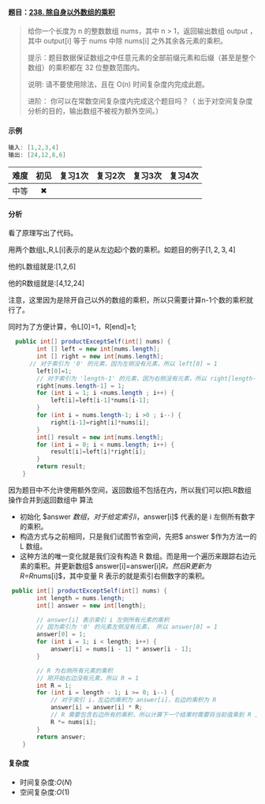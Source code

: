 #### 题目：[238. 除自身以外数组的乘积](https://leetcode-cn.com/problems/product-of-array-except-self/)

> 给你一个长度为 n 的整数数组 nums，其中 n > 1，返回输出数组 output ，其中 output[i] 等于 nums 中除 nums[i] 之外其余各元素的乘积。
>
> 提示：题目数据保证数组之中任意元素的全部前缀元素和后缀（甚至是整个数组）的乘积都在 32 位整数范围内。
>
> 说明: 请不要使用除法，且在 O(n) 时间复杂度内完成此题。
>
> 进阶：
> 你可以在常数空间复杂度内完成这个题目吗？（ 出于对空间复杂度分析的目的，输出数组不被视为额外空间。）

#### 示例

```java
输入: [1,2,3,4]
输出: [24,12,8,6]
```

| 难度 | 初见 | 复习1次 | 复习2次 | 复习3次 | 复习4次 |
| :--: | :--: | :-----: | :-----: | :-----: | :-----: |
| 中等 |  ✖   |         |         |         |         |

#### 分析

看了原理写出了代码。

用两个数组L,R,L[i]表示的是从左边起i个数的乘积。如题目的例子$[1,2,3,4]$

他的L数组就是:[1,2,6]

他的R数组就是:[4,12,24]

注意，这里因为是除开自己以外的数组的乘积，所以只需要计算n-1个数的乘积就行了。

同时为了方便计算，令L[0]=1，R[end]=1;

```java
  public int[] productExceptSelf(int[] nums) {
        int [] left = new int[nums.length];
        int [] right = new int[nums.length];
      // 对于索引为 '0' 的元素，因为左侧没有元素，所以 left[0] = 1
        left[0]=1;
        // 对于索引为 'length-1' 的元素，因为右侧没有元素，所以 right[length-1] = 1
        right[nums.length-1] = 1;
        for (int i = 1; i <nums.length ; i++) {
            left[i]=left[i-1]*nums[i-1];
        }
        for (int i = nums.length-1; i >0 ; i--) {
            right[i-1]=right[i]*nums[i];
        }
        int[] result = new int[nums.length];
        for (int i = 0; i < nums.length; i++) {
            result[i]=left[i]*right[i];
        }
        return result;
    }
```

因为题目中不允许使用额外空间，返回数组不包括在内，所以我们可以把LR数组操作合并到返回数组中
算法

- 初始化 $answer $数组，对于给定索引 i，$answer[i]$ 代表的是 i 左侧所有数字的乘积。
- 构造方式与之前相同，只是我们试图节省空间，先把$ answer $作为方法一的 L 数组。
- 这种方法的唯一变化就是我们没有构造 R 数组。而是用一个遍历来跟踪右边元素的乘积。并更新数组$ answer[i]=answer[i]*R$。然后 R 更新为$ R=R*nums[i]$，其中变量 R 表示的就是索引右侧数字的乘积。

```java
 public int[] productExceptSelf(int[] nums) {
        int length = nums.length;
        int[] answer = new int[length];

        // answer[i] 表示索引 i 左侧所有元素的乘积
        // 因为索引为 '0' 的元素左侧没有元素， 所以 answer[0] = 1
        answer[0] = 1;
        for (int i = 1; i < length; i++) {
            answer[i] = nums[i - 1] * answer[i - 1];
        }

        // R 为右侧所有元素的乘积
        // 刚开始右边没有元素，所以 R = 1
        int R = 1;
        for (int i = length - 1; i >= 0; i--) {
            // 对于索引 i，左边的乘积为 answer[i]，右边的乘积为 R
            answer[i] = answer[i] * R;
            // R 需要包含右边所有的乘积，所以计算下一个结果时需要将当前值乘到 R 上
            R *= nums[i];
        }
        return answer;
    }
```

#### 复杂度

- 时间复杂度:$O(N)$
- 空间复杂度:$O(1)$

